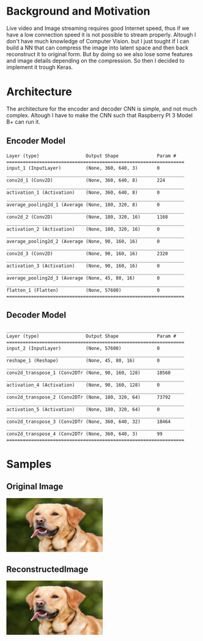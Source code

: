 # Background and Motivation

Live video and Image streaming requires good Internet speed, thus if we have a low connection speed it is not possible to stream properly. Altough I don't have much knowledge of Computer Vision. but I just tought if I can build a NN that can compress the image into latent space and then back reconstruct it to original form. But by doing so we also lose some features and image details depending on the compression. So then I decided to implement it trough Keras.

# Architecture

The architecture for the encoder and decoder CNN is simple, and not much complex. Altough I have to make the CNN such that Raspberry PI 3 Model B+ can run it.


## Encoder Model

    Layer (type)                 Output Shape              Param #
    =================================================================
    input_1 (InputLayer)         (None, 360, 640, 3)       0
    _________________________________________________________________
    conv2d_1 (Conv2D)            (None, 360, 640, 8)       224
    _________________________________________________________________
    activation_1 (Activation)    (None, 360, 640, 8)       0
    _________________________________________________________________
    average_pooling2d_1 (Average (None, 180, 320, 8)       0
    _________________________________________________________________
    conv2d_2 (Conv2D)            (None, 180, 320, 16)      1168
    _________________________________________________________________
    activation_2 (Activation)    (None, 180, 320, 16)      0
    _________________________________________________________________
    average_pooling2d_2 (Average (None, 90, 160, 16)       0
    _________________________________________________________________
    conv2d_3 (Conv2D)            (None, 90, 160, 16)       2320
    _________________________________________________________________
    activation_3 (Activation)    (None, 90, 160, 16)       0
    _________________________________________________________________
    average_pooling2d_3 (Average (None, 45, 80, 16)        0
    _________________________________________________________________
    flatten_1 (Flatten)          (None, 57600)             0
    =================================================================
    
## Decoder Model

    _________________________________________________________________
    Layer (type)                 Output Shape              Param #
    =================================================================
    input_2 (InputLayer)         (None, 57600)             0
    _________________________________________________________________
    reshape_1 (Reshape)          (None, 45, 80, 16)        0
    _________________________________________________________________
    conv2d_transpose_1 (Conv2DTr (None, 90, 160, 128)      18560
    _________________________________________________________________
    activation_4 (Activation)    (None, 90, 160, 128)      0
    _________________________________________________________________
    conv2d_transpose_2 (Conv2DTr (None, 180, 320, 64)      73792
    _________________________________________________________________
    activation_5 (Activation)    (None, 180, 320, 64)      0
    _________________________________________________________________
    conv2d_transpose_3 (Conv2DTr (None, 360, 640, 32)      18464
    _________________________________________________________________
    conv2d_transpose_4 (Conv2DTr (None, 360, 640, 3)       99
    =================================================================
    

# Samples

<div>
    <div style="width:50%">
        <h2>Original Image</h2>        
        <img src="images/original-1575732903.5332665.jpg" />
    </div>
    <div style="width:50%">
        <h2>ReconstructedImage</h2>
        <img src="images/1575732903.5332665.jpg" />
    </div>
</div>